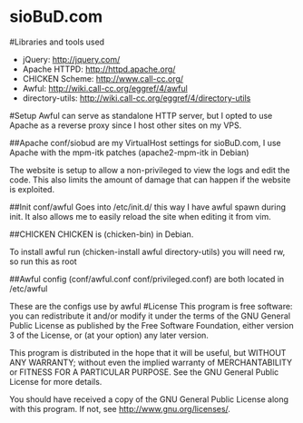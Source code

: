 sioBuD.com
=========

#Libraries and tools used
* jQuery: http://jquery.com/
* Apache HTTPD: http://httpd.apache.org/
* CHICKEN Scheme: http://www.call-cc.org/
* Awful: http://wiki.call-cc.org/eggref/4/awful
* directory-utils: http://wiki.call-cc.org/eggref/4/directory-utils

#Setup
Awful can serve as standalone HTTP server, but I opted to use Apache
as a reverse proxy since I host other sites on my VPS.

##Apache
conf/siobud are my VirtualHost settings for sioBuD.com, I use Apache with
the mpm-itk patches (apache2-mpm-itk in Debian)

The website is setup to allow a non-privileged to view the logs and edit the code.
This also limits the amount of damage that can happen if the website is exploited.

##Init
conf/awful Goes into /etc/init.d/ this way I have awful spawn during init. It also 
allows me to easily reload the site when editing it from vim.

##CHICKEN
CHICKEN is (chicken-bin) in Debian. 

To install awful run (chicken-install awful directory-utils) you will need rw, so run this as root

##Awful config
(conf/awful.conf conf/privileged.conf) are both located in /etc/awful

These are the configs use by awful 
#License
This program is free software: you can redistribute it and/or modify
it under the terms of the GNU General Public License as published by
the Free Software Foundation, either version 3 of the License, or
(at your option) any later version.

This program is distributed in the hope that it will be useful,
but WITHOUT ANY WARRANTY; without even the implied warranty of
MERCHANTABILITY or FITNESS FOR A PARTICULAR PURPOSE.  See the
GNU General Public License for more details.

You should have received a copy of the GNU General Public License
along with this program.  If not, see <http://www.gnu.org/licenses/>.

